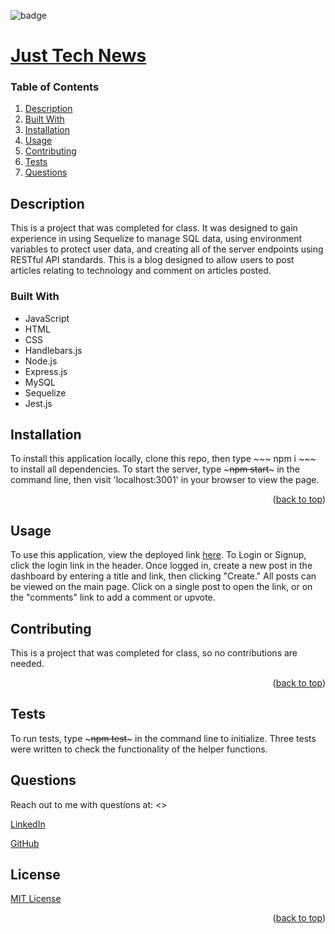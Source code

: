 
<div id="top"></div>

![badge](https://img.shields.io/badge/license-MIT-brightgreen)

# [Just Tech News](https://github.com/apatheticjedi/just-tech-news)

### Table of Contents

1. [Description](#description)
2. [Built With](#built-with)
3. [Installation](#installation)
4. [Usage](#usage)
5. [Contributing](#contributing)
6. [Tests](#tests)
7. [Questions](#questions)

## Description

This is a project that was completed for class. It was designed to gain experience in using Sequelize to manage SQL data, using environment variables to protect user data, and creating all of the server endpoints using RESTful API standards. This is a blog designed to allow users to post articles relating to technology and comment on articles posted. 

### Built With


* JavaScript
* HTML
* CSS
* Handlebars.js
* Node.js
* Express.js
* MySQL
* Sequelize
* Jest.js 

## Installation

To install this application locally, clone this repo, then type ~~~ npm i ~~~ to install all dependencies. To start the server, type ~~~npm start~~~ in the command line, then visit 'localhost:3001' in your browser to view the page.

<p align="right">(<a href="#top">back to top</a>)</p>

## Usage

To use this application, view the deployed link [here](https://still-dawn-66112.herokuapp.com/). To Login or Signup, click the login link in the header. Once logged in, create a new post in the dashboard by entering a title and link, then clicking "Create." All posts can be viewed on the main page. Click on a single post to open the link, or on the "comments" link to add a comment or upvote. 

## Contributing

This is a project that was completed for class, so no contributions are needed.

<p align="right">(<a href="#top">back to top</a>)</p>


## Tests

To run tests, type ~~~npm test~~~ in the command line to initialize. Three tests were written to check the functionality of the helper functions.


## Questions

Reach out to me with questions at:
<>

[LinkedIn](https://www.linkedin.com/in/davidlundt/)

[GitHub](https://github.com/apatheticjedi)


## License

[MIT License](https://spdx.org/licenses/MIT.html)


<p align="right">(<a href="#top">back to top</a>)</p>
